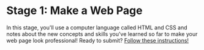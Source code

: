 <html>
<head>
<div>
<h1>Stage 1: Make a Web Page</h1>
</head>
<p>In this stage, you'll use a computer language called HTML and CSS and notes about the new concepts and skills you've learned so far to make your web page look professional!
Ready to submit?  <a href="https://docs.google.com/a/knowlabs.com/document/d/1DXMfITr7C-oFlDLG6k5QAbyndjSuU_66n_3od6HPbV4/pub">Follow these instructions!</a>
</p>
</div>
</html>
